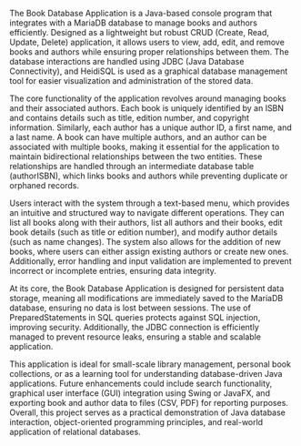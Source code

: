 The Book Database Application is a Java-based console program that integrates with a MariaDB database to manage books and authors efficiently. Designed as a lightweight but robust CRUD (Create, Read, Update, Delete) application, it allows users to view, add, edit, and remove books and authors while ensuring proper relationships between them. The database interactions are handled using JDBC (Java Database Connectivity), and HeidiSQL is used as a graphical database management tool for easier visualization and administration of the stored data.

The core functionality of the application revolves around managing books and their associated authors. Each book is uniquely identified by an ISBN and contains details such as title, edition number, and copyright information. Similarly, each author has a unique author ID, a first name, and a last name. A book can have multiple authors, and an author can be associated with multiple books, making it essential for the application to maintain bidirectional relationships between the two entities. These relationships are handled through an intermediate database table (authorISBN), which links books and authors while preventing duplicate or orphaned records.

Users interact with the system through a text-based menu, which provides an intuitive and structured way to navigate different operations. They can list all books along with their authors, list all authors and their books, edit book details (such as title or edition number), and modify author details (such as name changes). The system also allows for the addition of new books, where users can either assign existing authors or create new ones. Additionally, error handling and input validation are implemented to prevent incorrect or incomplete entries, ensuring data integrity.

At its core, the Book Database Application is designed for persistent data storage, meaning all modifications are immediately saved to the MariaDB database, ensuring no data is lost between sessions. The use of PreparedStatements in SQL queries protects against SQL injection, improving security. Additionally, the JDBC connection is efficiently managed to prevent resource leaks, ensuring a stable and scalable application.

This application is ideal for small-scale library management, personal book collections, or as a learning tool for understanding database-driven Java applications. Future enhancements could include search functionality, graphical user interface (GUI) integration using Swing or JavaFX, and exporting book and author data to files (CSV, PDF) for reporting purposes. Overall, this project serves as a practical demonstration of Java database interaction, object-oriented programming principles, and real-world application of relational databases.
